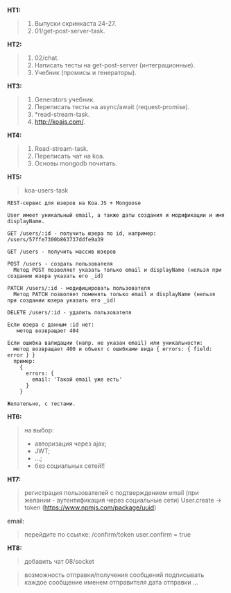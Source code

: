**HT1:**
>1. Выпуски скринкаста 24-27.
>1. 01/get-post-server-task.

**HT2:**
>1. 02/chat.
>1. Написать тесты на get-post-server (интеграционные).
>1. Учебник (промисы и генераторы).

**HT3:**
>1. Generators учебник.
>1. Переписать тесты на async/await (request-promise).
>1. *read-stream-task.
>1. http://koajs.com/.

**HT4:**
>1. Read-stream-task.
>1. Переписать чат на koa.
>1. Основы mongodb почитать.

**HT5:**
>koa-users-task

```text
REST-сервис для юзеров на Koa.JS + Mongoose

User имеет уникальный email, а также даты создания и модификации и имя displayName.

GET /users/:id - получить юзера по id, например: /users/57ffe7300b863737ddfe9a39

GET /users - получить массив юзеров

POST /users - создать пользователя
  Метод POST позволяет указать только email и displayName (нельзя при создании юзера указать его _id)

PATCH /users/:id - модифицировать пользователя
  Метод PATCH позволяет поменять только email и displayName (нельзя при создании юзера указать его _id)

DELETE /users/:id - удалить пользователя

Если юзера с данным :id нет:
   метод возвращает 404

Если ошибка валидации (напр. не указан email) или уникальности:
  метод возвращает 400 и объект с ошибками вида { errors: { field: error } }
  пример:
    {
      errors: {
        email: 'Такой email уже есть'
      }
    }

Желательно, с тестами.
```

**HT6:**
>на выбор:
>- авторизация через ajax;
>- JWT;
>- ...;
>- без социальных сетей!!

**HT7:**
>регистрация пользователей с подтверждением email
(при желании - аутентификация через социальные сети)
User.create -> token (https://www.npmjs.com/package/uuid)

email:
>перейдите по ссылке: /confirm/token
user.confirm = true

**HT8:**
>добавить чат 08/socket

>возможность отправки/получения сообщений
подписывать каждое сообщение именем отправителя
дата отправки
...

